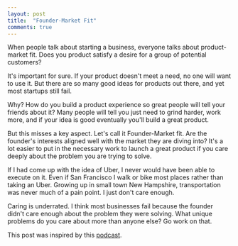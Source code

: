 ```yaml
---
layout: post
title:  "Founder-Market Fit"
comments: true
---
```

When people talk about starting a business, everyone talks about product-market fit.  Does you product satisfy a desire for a group of potential customers?

It's important for sure. If your product doesn't meet a need, no one will want to use it. But there are so many good ideas for products out there, and yet most startups still fail.

Why? How do you build a product experience so great people will tell your friends about it? Many people will tell you just need to grind harder, work more, and if your idea is good eventually you'll build a great product.

But this misses a key aspect.  Let's call it Founder-Market fit. Are the founder's interests aligned well with the market they are diving into?  It's a lot easier to put in the necessary work to launch a great product if you care deeply about the problem you are trying to solve.

If I had come up with the idea of Uber, I never would have been able to execute on it.  Even if San Francisco I walk or bike most places rather than taking an Uber.  Growing up in small town New Hampshire, transportation was never much of a pain point.  I just don't care enough.

Caring is underrated.  I think most businesses fail because the founder didn't care enough about the problem they were solving.  What unique problems do you care about more than anyone else? Go work on that.

This post was inspired by this [podcast](https://softwareengineeringdaily.com/2017/07/26/startup-roundtable-with-joseph-jacks-and-gregory-koberger/).
